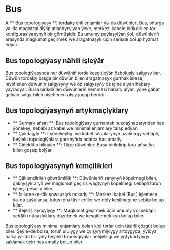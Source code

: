 # Bus

A ** Bus topologiýasy **, tordaky ähli enjamlar ýa-da düwünler, Bus, oňurga ýa-da magistral diýlip atlandyrylýan ýeke, merkezi kabele birikdirilen tor konfigurasiýasynyň bir görnüşidir. Bu umumy paýlaşylýan ýol, düwünleriň arasynda maglumat geçirmek we aragatnaşyk üçin serişde bolup hyzmat edýär.

## Bus topologiýasy nähili işleýär

Bus topologiýasynda her düwüniň torda kesgitleýän özboluşly salgysy bar. Düwün tordaky başga bir düwün bilen aragatnaşyk gurmak islese, niýetlenen düwüniň salgysyny we öz salgysyny öz içine alýan habary ýaýradýar. Busa birikdirilen düwünleriň hemmesi habary alýar, ýöne gabat gelýän salgy bilen niýetlenen alyjy jogap berýär.

## Bus topologiýasynyň artykmaçlyklary

- ** Gurmak aňsat **: Bus topologiýasy gurnamak nukdaýnazaryndan has ýönekeý, sebäbi az kabel we minimal enjamlary talap edýär.
- ** Çykdajyly **: itsönekeýligi we kabel talaplarynyň azalmagy sebäpli, beýleki topologiýalara garanyňda adatça has amatly.
- ** Giňeldilip bilinýän **: Täze düwünleri Busa birikdirip tora aňsatlyk bilen goşup bolýar.

## Bus topologiýasynyň kemçilikleri

- ** Çäklendirilen göwrümlilik **: Düwünleriň sanynyň köpelmegi bilen, çaknyşyklaryň we maglumat geçiriş wagtynyň köpelmegi sebäpli toruň işleýşi peselip biler.
- ** failureeke-täk şowsuzlyk nokady **: Merkezi kabel (Bus) işlemese ýa-da zaýalansa, tutuş tora täsir ediler we doly kesilmegine sebäp bolup biler.
- ** Bejeriş kynçylygy **: Maglumat geçirmek üçin umumy ýol sebäpli setdäki näsazlyklary düzetmek we kesgitlemek kyn bolup biler.

Bus topologiýasy minimal enjamlary bolan kiçi torlar üçin täsirli çözgüt bolup biler. Şeýle-de bolsa, toruň ululygy we çylşyrymlylygy artdygyça, ýyldyz, halka ýa-da tor ýaly beýleki topologiýalar netijeliligi we ygtybarlylygy saklamak üçin has amatly bolup biler.